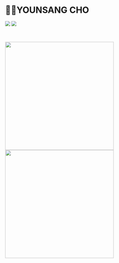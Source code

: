 # :weight_lifting_man:YOUNSANG CHO

<img src="https://img.shields.io/badge/ysang10@gmail.com-20a7c9?style=flat-square&logo=Gmail&logoColor=black"/> <a href="https://younprize.tistory.com/"><img src="https://img.shields.io/badge/YOUNPRIZE-C94220?style=flat-square&logo=Tistory&logoColor=black"/></a>

<br>

<br>

<img style="width: 350px;" src="https://github-readme-stats.vercel.app/api?username=YOUNPRIZE&show_icons=true&theme=radical">

<img style="width: 350px;" src="https://github-readme-stats.vercel.app/api/top-langs/?username=YOUNPRIZE&layout=compact&theme=radical">